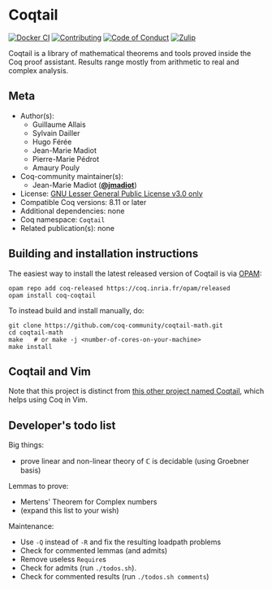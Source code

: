 <!---
This file was generated from `meta.yml`, please do not edit manually.
Follow the instructions on https://github.com/coq-community/templates to regenerate.
--->
# Coqtail

[![Docker CI][docker-action-shield]][docker-action-link]
[![Contributing][contributing-shield]][contributing-link]
[![Code of Conduct][conduct-shield]][conduct-link]
[![Zulip][zulip-shield]][zulip-link]

[docker-action-shield]: https://github.com/coq-community/coqtail-math/workflows/Docker%20CI/badge.svg?branch=master
[docker-action-link]: https://github.com/coq-community/coqtail-math/actions?query=workflow:"Docker%20CI"

[contributing-shield]: https://img.shields.io/badge/contributions-welcome-%23f7931e.svg
[contributing-link]: https://github.com/coq-community/manifesto/blob/master/CONTRIBUTING.md

[conduct-shield]: https://img.shields.io/badge/%E2%9D%A4-code%20of%20conduct-%23f15a24.svg
[conduct-link]: https://github.com/coq-community/manifesto/blob/master/CODE_OF_CONDUCT.md

[zulip-shield]: https://img.shields.io/badge/chat-on%20zulip-%23c1272d.svg
[zulip-link]: https://coq.zulipchat.com/#narrow/stream/237663-coq-community-devs.20.26.20users



Coqtail is a library of mathematical theorems and tools proved inside
the Coq proof assistant. Results range mostly from arithmetic to real
and complex analysis.

## Meta

- Author(s):
  - Guillaume Allais
  - Sylvain Dailler
  - Hugo Férée
  - Jean-Marie Madiot
  - Pierre-Marie Pédrot
  - Amaury Pouly
- Coq-community maintainer(s):
  - Jean-Marie Madiot ([**@jmadiot**](https://github.com/jmadiot))
- License: [GNU Lesser General Public License v3.0 only](LICENSE)
- Compatible Coq versions: 8.11 or later
- Additional dependencies: none
- Coq namespace: `Coqtail`
- Related publication(s): none

## Building and installation instructions

The easiest way to install the latest released version of Coqtail
is via [OPAM](https://opam.ocaml.org/doc/Install.html):

```shell
opam repo add coq-released https://coq.inria.fr/opam/released
opam install coq-coqtail
```

To instead build and install manually, do:

``` shell
git clone https://github.com/coq-community/coqtail-math.git
cd coqtail-math
make   # or make -j <number-of-cores-on-your-machine> 
make install
```


## Coqtail and Vim

Note that this project is distinct from [this other project named
Coqtail](https://github.com/whonore/Coqtail), which helps using Coq in Vim.

## Developer's todo list

Big things:

- prove linear and non-linear theory of ℂ is decidable (using Groebner basis)

Lemmas to prove:

- Mertens' Theorem for Complex numbers
- (expand this list to your wish)

Maintenance:

- Use `-Q` instead of `-R` and fix the resulting loadpath problems
- Check for commented lemmas (and admits)
- Remove useless `Require`s
- Check for admits (run `./todos.sh`).
- Check for commented results (run `./todos.sh comments`)
